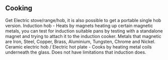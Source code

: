 ## Cooking
Get Electric stove/range/hob, it is also possible to get a portable single hob version.
Induction hob - Heats by magnets heating up certain magnetic metals, you can test for induction suitable pans by testing with a standalone magnet and trying to attach it to the induction cooker. Metals that magnetic are Iron, Steel, Copper, Brass, Aluminium, Tungsten, Chrome and Nickel.
Ceramic electric hob / Electric hot plate - Cooks by heating metal coils underneath the glass. Does not have limitations that induction does.
